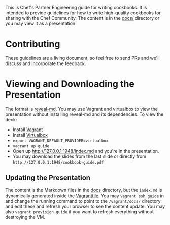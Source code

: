This is Chef's Partner Engineering guide for writing cookbooks. It is intended to provide guidelines for how to write high-quality cookbooks for sharing with the Chef Community. The content is in the [docs/](docs/) directory or you may view it as a presentation.

# Contributing #
These guidelines are a living document, so feel free to send PRs and we'll discuss and incorporate the feedback.

# Viewing and Downloading the Presentation #
The format is [reveal-md](https://github.com/webpro/reveal-md). You may use Vagrant and virtualbox to view the presentation without installing reveal-md and its dependencies. To view the deck:
* Install [Vagrant](https://vagrantup.com)
* Install [Virtualbox](https://www.virtualbox.org/wiki/Downloads)
* `export VAGRANT_DEFAULT_PROVIDER=virtualbox`
* `vagrant up guide`
* Open up <http://127.0.0.1:1948/index.md> and you're in the presentation.
* You may download the slides from the last slide or directly from `http://127.0.0.1:1948/cookbook-guide.pdf`

## Updating the Presentation #
The content is the Markdown files in the [docs](docs) directory, but the `index.md` is dynamically generated inside the [Vagrantfile](Vagrantfile). You may `vagrant ssh guide` in and change the running command to point to the `/vagrant/docs/` directory and edit these and refresh your browser to see the content update. You may also `vagrant provision guide` if you want to refresh everything without destroying the VM.

